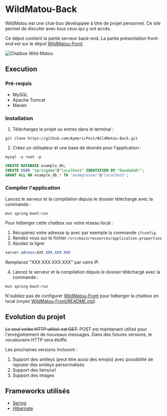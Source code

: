 # WildMatou-Back


WildMatou est une chat-box développée à titre de projet personnel. Ce site permet de discuter avec tous ceux qui y ont accés.

Ce dépot contient la partie serveur back-end. La partie présentation front-end est sur le dépot [WildMatou-Front](https://github.com/AymericPost/WildMatou-Front).

![Chatbox Wild-Matou](https://i.ibb.co/MpzNcRR/matoubox.png)

## Execution

### Pré-requis

- MySQL
- Apache Tomcat
- Maven

### Installation

1) Téléchargez le projet ou entrez dans le terminal :
```Shell
git clone https://github.com/AymericPost/WildMatou-Back.git
```
2) Créez un utilisateur et une base de donnée pour l'application :
```Shell
mysql -u root -p
```

```SQL
CREATE DATABASE example_db;
CREATE USER "springdao"@"localhost" IDENTIFIED BY "Daodada0!";
GRANT ALL ON example_db.* TO 'exampleuser'@'localhost'; 
```

### Compiler l'application

Lancez le serveur et la compilation depuis le dossier téléchargé avec la commande :
```Shell
mvn spring-boot:run
```

Pour héberger cette chatbox sur votre réseau local :

1) Récupérez votre adresse ip avec par exemple la commande ```ifconfig```.
2) Rendez vous sur le fichier ```/src/main/resources/application.properties```
3) Ajoutez la ligne
```Java
server.adress=XXX.XXX.XXX.XXX
```
Remplacez "XXX.XXX.XXX.XXX" par votre IP.

4) Lancez le serveur et la compilation depuis le dossier téléchargé avec la commande :
```Shell
mvn spring-boot:run
```

N'oubliez pas de configurer [WildMatou-Front](https://github.com/AymericPost/WildMatou-Front) pour héberger la chatbox en local (voyez [WildMatou-Front/README.md](https://github.com/AymericPost/WildMatou-Front/blob/master/README.md)).

## Evolution du projet

~~Le seul verbe HTTP utilisé est GET.~~ POST est maintenant utilisé pour l'enregistrement de nouveaux messages. Dans des futures versions, le vocaburaire HTTP sera étoffé.

Les prochaines versions incluront :

1) Support des smileys (peut être aussi des emojis) avec possibilité de rajouter des smileys personnalisés
2) Support des liens/url
3) Support des images

## Frameworks utilisés

- [Spring](https://spring.io/)
- [Hibernate](http://hibernate.org/)
